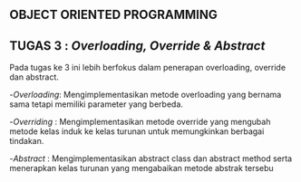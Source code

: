 ## OBJECT ORIENTED PROGRAMMING
 ## TUGAS 3 : _Overloading, Override & Abstract_
  Pada tugas ke 3 ini lebih berfokus dalam penerapan overloading, override dan abstract.

   -*Overloading*: Mengimplementasikan metode overloading yang bernama sama tetapi memiliki parameter yang berbeda.
   
   -*Overriding* : Mengimplementasikan metode override yang mengubah metode kelas induk ke kelas turunan untuk memungkinkan berbagai tindakan.
   
   -*Abstract*   : Mengimplementasikan abstract class dan abstract method serta menerapkan kelas turunan yang mengabaikan metode abstrak tersebu

  
